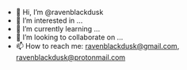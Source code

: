 - 👋 Hi, I’m @ravenblackdusk
- 👀 I’m interested in ...
- 🌱 I’m currently learning ...
- 💞️ I’m looking to collaborate on ...
- 📫 How to reach me: ravenblackdusk@gmail.com, ravenblackdusk@protonmail.com

<!---
ravenblackdusk/ravenblackdusk is a ✨ special ✨ repository because its `README.md` (this file) appears on your GitHub profile.
You can click the Preview link to take a look at your changes.
--->
